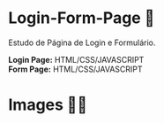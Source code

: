 # Login-Form-Page 📝
Estudo de Página de Login e Formulário.

<strong>Login Page:</strong> HTML/CSS/JAVASCRIPT <br>
<strong>Form Page:</strong> HTML/CSS/JAVASCRIPT

# Images 👷‍♀️

